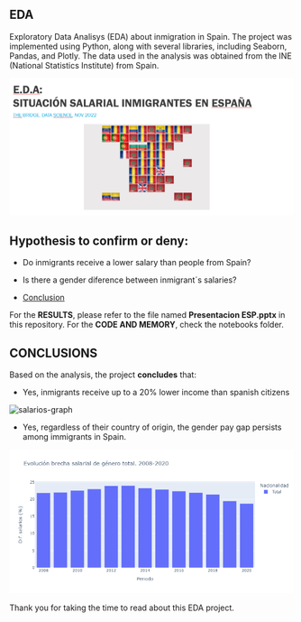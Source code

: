 ## EDA

Exploratory Data Analisys (EDA) about inmigration in Spain. The project was implemented using Python, along with several libraries, including Seaborn, Pandas, and Plotly. The data used in the analysis was obtained from the INE (National Statistics Institute) from Spain.

![Portada](utils/Front%20page.png)
## Hypothesis to confirm or deny:

- Do inmigrants receive a lower salary than people from Spain?

- Is there a gender diference between inmigrant´s salaries?

- [Conclusion](#CONCLUSIONS)


For the **RESULTS**, please refer to the file named **Presentacion ESP.pptx** in this repository.
For the **CODE AND MEMORY**, check the notebooks folder.



## CONCLUSIONS 


Based on the analysis, the project **concludes** that:

+ Yes, inmigrants receive up to a 20% lower income than spanish citizens

![salarios-graph](graphs/Distribución%20salarial%20anual%202008-2020%20sns.png)

+ Yes, regardless of their country of origin, the gender pay gap persists among immigrants in Spain.

![brecha-genero](graphs/Brecha%20salarial%20genero%20total%202008-2020%20evolucion)


Thank you for taking the time to read about this EDA project.

